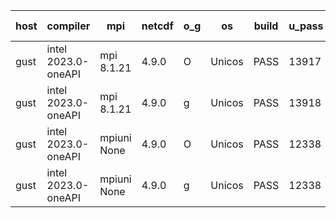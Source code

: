 

| host     | compiler                              | mpi                      | netcdf        | o_g        | os       | build       | u_pass          | u_fail          | s_pass            | s_fail            | e_pass             | e_fail             | nuopc_pass       | nuopc_fail       | artifacts link          |
|----------|---------------------------------------|--------------------------|---------------|------------|----------|-------------|-----------------|-----------------|-------------------|-------------------|--------------------|--------------------|------------------|------------------|-------------------------|
| gust | intel 2023.0-oneAPI | mpi 8.1.21  | 4.9.0  | O | Unicos | PASS | 13917 | 1 | 49 | 0 | 80 | 0 | 52 | 0 | <a href="https://github.com/esmf-org/esmf-test-artifacts/tree/ba8566ceea5128378f9361bd609b40a25d9f6fc2/fix_intel_2023/intel/2023.0-oneAPI/O/mpi/8.1.21" target="_blank">ba8566c</a> | 
| gust | intel 2023.0-oneAPI | mpi 8.1.21  | 4.9.0  | g | Unicos | PASS | 13918 | 0 | 49 | 0 | 80 | 0 | 52 | 0 | <a href="https://github.com/esmf-org/esmf-test-artifacts/tree/01c52d728624b69799ed332c5a4af7b723ef826f/fix_intel_2023/intel/2023.0-oneAPI/g/mpi/8.1.21" target="_blank">01c52d7</a> | 
| gust | intel 2023.0-oneAPI | mpiuni None  | 4.9.0  | O | Unicos | PASS | 12338 | 0 | 8 | 0 | 43 | 0 | None | None | <a href="https://github.com/esmf-org/esmf-test-artifacts/tree/2b2fdc013b7479dd1f63cb25596b74a90632c7ec/fix_intel_2023/intel/2023.0-oneAPI/O/mpiuni/None" target="_blank">2b2fdc0</a> | 
| gust | intel 2023.0-oneAPI | mpiuni None  | 4.9.0  | g | Unicos | PASS | 12338 | 0 | 8 | 0 | 43 | 0 | None | None | <a href="https://github.com/esmf-org/esmf-test-artifacts/tree/d6225e9e38b7bbb466594aafdfd44a9380df00fe/fix_intel_2023/intel/2023.0-oneAPI/g/mpiuni/None" target="_blank">d6225e9</a> | 
